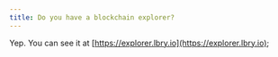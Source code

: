 ```yaml
---
title: Do you have a blockchain explorer?
---
```


Yep. You can see it at [https://explorer.lbry.io](https://explorer.lbry.io);
